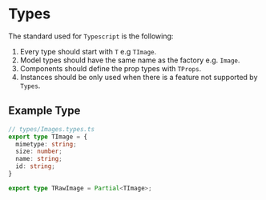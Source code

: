 # Types

The standard used for `Typescript` is the following:

1. Every type should start with `T` e.g `TImage`.
2. Model types should have the same name as the factory e.g. `Image`.
3. Components should define the prop types with `TProps`.
4. Instances should be only used when there is a feature not supported by `Types`.

## Example Type

```ts
// types/Images.types.ts
export type TImage = {
  mimetype: string;
  size: number;
  name: string;
  id: string;
}

export type TRawImage = Partial<TImage>;
```
